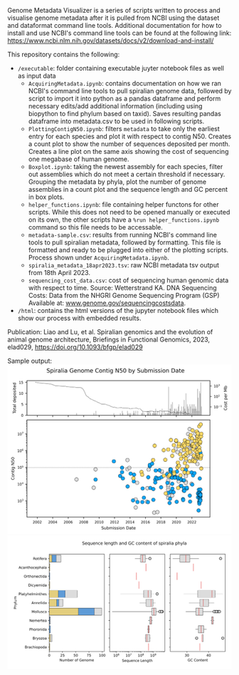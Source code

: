 Genome Metadata Visualizer is a series of scripts written to process and visualise genome metadata after it is pulled from NCBI using the dataset and dataformat command line tools. Additional documentation for how to install and use NCBI's command line tools can be found at the following link: https://www.ncbi.nlm.nih.gov/datasets/docs/v2/download-and-install/

This repository contains the following: 

* ```/executable```: folder containing executable juyter notebook files as well as input data
   * ```AcquiringMetadata.ipynb```: contains documentation on how we ran NCBI's command line tools to pull spiralian genome data, followed by script to import it into python as a pandas dataframe and perform necessary edits/add additional information (including using biopython to find phylum based on taxid). Saves resulting pandas dataframe into metadata.csv to be used in following scripts. 
   * ```PlottingContigN50.ipynb```: filters ```metadata``` to take only the earliest entry for each species and plot it with respect to contig N50. Creates a count plot to show the number of sequences deposited per month. Creates a line plot on the same axis showing the cost of sequencing one megabase of human genome. 
   * ```Boxplot.ipynb```: taking the newest assembly for each species, filter out assemblies which do not meet a certain threshold if necessary. Grouping the metadata by phyla, plot the number of genome assemblies in a count plot and the sequence length and GC percent in box plots. 
   * ```helper_functions.ipynb```: file containing helper functons for other scripts. While this does not need to be opened manually or executed on its own, the other scripts have a ```%run helper_functions.ipynb``` command so this file needs to be accessable. 
   * ```metadata-sample.csv```: results from running NCBI's command line tools to pull spiralian metadata, followed by formatting. This file is formatted and ready to be plugged into either of the plotting scripts. Process shown under ```AcquiringMetadata.ipynb```.
   * ```spiralia_metadata_18apr2023.tsv```: raw NCBI metadata tsv output from 18th April 2023. 
   * ```sequencing_cost_data.csv```: cost of sequencing human genomic data with respect to time. Source: Wetterstrand KA. DNA Sequencing Costs: Data from the NHGRI Genome Sequencing Program (GSP) Available at: www.genome.gov/sequencingcostsdata. 
* ```/html```: contains the html versions of the jupyter notebook files which show our process with embedded results. 

Publication: 
Liao and Lu, et al. Spiralian genomics and the evolution of animal genome architecture, Briefings in Functional Genomics, 2023, elad029, https://doi.org/10.1093/bfgp/elad029

Sample output: 
![Contig N50 with respect to earliest assembly submission date](sample_output/Contig_n50_time.png)
![Sequence length and GC content of various spiralian phyla](sample_output/Phylum_counts.png)
